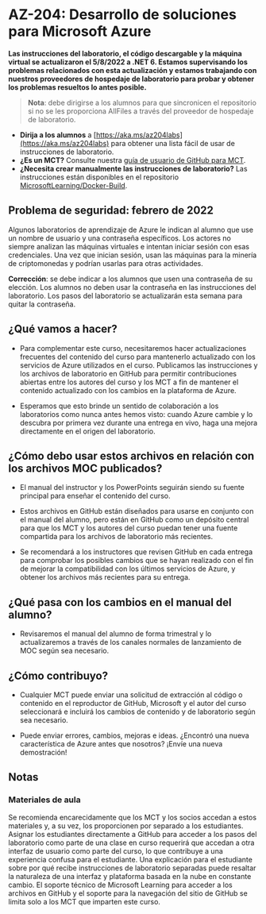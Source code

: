 # <a name="az-204-developing-solutions-for-microsoft-azure"></a>AZ-204: Desarrollo de soluciones para Microsoft Azure

**Las instrucciones del laboratorio, el código descargable y la máquina virtual se actualizaron el 5/8/2022 a .NET 6. Estamos supervisando los problemas relacionados con esta actualización y estamos trabajando con nuestros proveedores de hospedaje de laboratorio para probar y obtener los problemas resueltos lo antes posible.**

> **Nota**: debe dirigirse a los alumnos para que sincronicen el repositorio si no se les proporciona AllFiles a través del proveedor de hospedaje de laboratorio. 

- **Dirija a los alumnos** a [https://aka.ms/az204labs](https://aka.ms/az204labs) para obtener una lista fácil de usar de instrucciones de laboratorio.
- **¿Es un MCT?** Consulte nuestra [guía de usuario de GitHub para MCT](https://microsoftlearning.github.io/MCT-User-Guide/).
- **¿Necesita crear manualmente las instrucciones de laboratorio?** Las instrucciones están disponibles en el repositorio [MicrosoftLearning/Docker-Build](https://github.com/MicrosoftLearning/Docker-Build). 

## <a name="security-issue---february-2022"></a>Problema de seguridad: febrero de 2022

Algunos laboratorios de aprendizaje de Azure le indican al alumno que use un nombre de usuario y una contraseña específicos. Los actores no siempre analizan las máquinas virtuales e intentan iniciar sesión con esas credenciales.
Una vez que inician sesión, usan las máquinas para la minería de criptomonedas y podrían usarlas para otras actividades.

**Corrección**: se debe indicar a los alumnos que usen una contraseña de su elección. Los alumnos no deben usar la contraseña en las instrucciones del laboratorio. Los pasos del laboratorio se actualizarán esta semana para quitar la contraseña. 

## <a name="what-are-we-doing"></a>¿Qué vamos a hacer?

- Para complementar este curso, necesitaremos hacer actualizaciones frecuentes del contenido del curso para mantenerlo actualizado con los servicios de Azure utilizados en el curso.  Publicamos las instrucciones y los archivos de laboratorio en GitHub para permitir contribuciones abiertas entre los autores del curso y los MCT a fin de mantener el contenido actualizado con los cambios en la plataforma de Azure.

- Esperamos que esto brinde un sentido de colaboración a los laboratorios como nunca antes hemos visto: cuando Azure cambie y lo descubra por primera vez durante una entrega en vivo, haga una mejora directamente en el origen del laboratorio. 

## <a name="how-should-i-use-these-files-relative-to-the-released-moc-files"></a>¿Cómo debo usar estos archivos en relación con los archivos MOC publicados?

- El manual del instructor y los PowerPoints seguirán siendo su fuente principal para enseñar el contenido del curso.

- Estos archivos en GitHub están diseñados para usarse en conjunto con el manual del alumno, pero están en GitHub como un depósito central para que los MCT y los autores del curso puedan tener una fuente compartida para los archivos de laboratorio más recientes.

- Se recomendará a los instructores que revisen GitHub en cada entrega para comprobar los posibles cambios que se hayan realizado con el fin de mejorar la compatibilidad con los últimos servicios de Azure, y obtener los archivos más recientes para su entrega.

## <a name="what-about-changes-to-the-student-handbook"></a>¿Qué pasa con los cambios en el manual del alumno?

- Revisaremos el manual del alumno de forma trimestral y lo actualizaremos a través de los canales normales de lanzamiento de MOC según sea necesario.

## <a name="how-do-i-contribute"></a>¿Cómo contribuyo?

- Cualquier MCT puede enviar una solicitud de extracción al código o contenido en el reproductor de GitHub, Microsoft y el autor del curso seleccionará e incluirá los cambios de contenido y de laboratorio según sea necesario.

- Puede enviar errores, cambios, mejoras e ideas.  ¿Encontró una nueva característica de Azure antes que nosotros?  ¡Envíe una nueva demostración!

## <a name="notes"></a>Notas

### <a name="classroom-materials"></a>Materiales de aula

Se recomienda encarecidamente que los MCT y los socios accedan a estos materiales y, a su vez, los proporcionen por separado a los estudiantes.  Asignar los estudiantes directamente a GitHub para acceder a los pasos del laboratorio como parte de una clase en curso requerirá que accedan a otra interfaz de usuario como parte del curso, lo que contribuye a una experiencia confusa para el estudiante. Una explicación para el estudiante sobre por qué recibe instrucciones de laboratorio separadas puede resaltar la naturaleza de una interfaz y plataforma basada en la nube en constante cambio. El soporte técnico de Microsoft Learning para acceder a los archivos en GitHub y el soporte para la navegación del sitio de GitHub se limita solo a los MCT que imparten este curso.
